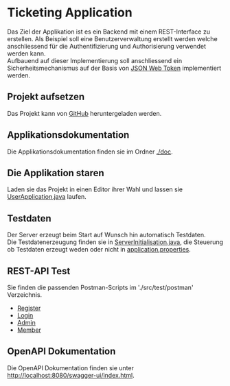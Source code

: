 # Ticketing Application
Das Ziel der Applikation ist es ein Backend mit einem REST-Interface zu erstellen. Als Beispiel soll eine Benutzerverwaltung erstellt werden welche anschliessend für die Authentifizierung und Authorisierung verwendet werden kann.  
Aufbauend auf dieser Implementierung soll anschliessend ein Sicherheitsmechanismus auf der Basis von [JSON Web Token](https://jwt.io/) implementiert werden.

## Projekt aufsetzen
Das Projekt kann von [GitHub](https://github.com/maexeler/ticketing_app) heruntergeladen werden.

## Applikationsdokumentation
Die Applikationsdokumentation finden sie im Ordner [./doc](./doc/appDoc.md).

## Die Applikation staren
Laden sie das Projekt in einen Editor ihrer Wahl und lassen sie [UserApplication.java](./src/main/java/ch/zli/m223/UserApplication.java) laufen.

## Testdaten
Der Server erzeugt beim Start auf Wunsch hin automatisch Testdaten.  
Die Testdatenerzeugung finden sie in [ServerInitialisation.java](./src/main/java/ch/zli/m223/init/ServerInitialisation.java), die Steuerung ob Testdaten erzeugt weden oder nicht in [application.properties](./src/main/resources/application.properties).

## REST-API Test
Sie finden die passenden Postman-Scripts im './src/test/postman' Verzeichnis. 
- [Register](./src/test/postman/Register.postman_collection.json)
- [Login](./src/test/postman/Login.postman_collection.json)
- [Admin](./src/test/postman/Admin.postman_collection.json)
- [Member](./src/test/postman/Member.postman_collection.json)

## OpenAPI Dokumentation
Die OpenAPI Dokumentation finden sie unter [http://localhost:8080/swagger-ui/index.html](http://localhost:8080/swagger-ui/index.html).